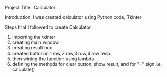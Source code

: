 Project Title : Calculator

Introduction:
I was created calculator using Python code, Tkinter

Steps that I followed to create Calculator
1) importing the tkinter
2) creating main window
3) creating result box
4) created button in 1 row,2 row,3 row,4 row resp.
5) then wirting the function using lambda
6) defining the methods for clear button, show result, and for "=" sign i.e. calculate()

